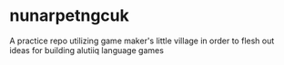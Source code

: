 # nunarpetngcuk
A practice repo utilizing game maker's little village in order to flesh out ideas for building alutiiq language games
